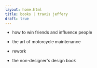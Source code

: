 ```yaml
---
layout: home.html
title: books | travis jeffery
draft: true
---
```


- how to win friends and influence people

- the art of motorcycle maintenance

- rework

- the non-designer's design book


